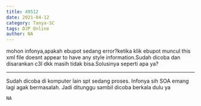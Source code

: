 ```yaml
---
title: 49512
date: 2021-04-12
category: Tanya-SC
tags: DJP Online
author: NA
---
```


mohon infonya,apakah ebupot sedang error?ketika klik ebupot muncul this xml file doesnt appear to have any style information.Sudah dicoba dan disarankan c3l dkk masih tidak bisa.Solusinya seperti apa ya?

---

Sudah dicoba di komputer lain spt sedang proses. Infonya sih SOA emang lagi agak bermasalah. Jadi ditunggu sambil dicoba berkala dulu ya

`NA`
